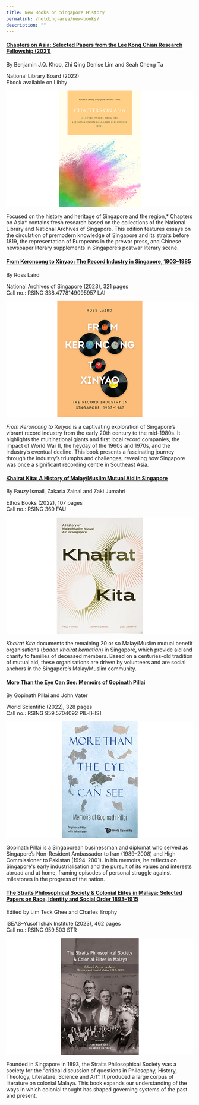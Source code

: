 ```yaml
---
title: New Books on Singapore History
permalink: /holding-area/new-books/
description: ""
---
```

#### **[Chapters on Asia: Selected Papers from the Lee Kong Chian Research Fellowship (2021)](https://eservice.nlb.gov.sg/item_holding.aspx?id=205272591&amp;type=bid)**
By Benjamin J.Q. Khoo, Zhi Qing Denise Lim and Seah Cheng Ta 

National Library Board (2022) <br>
Ebook available on Libby

![](/images/Vol%2019%20Issue%202/New%20Books/book_1.png)

Focused on the history and heritage of Singapore and the region,* Chapters on Asia* contains fresh research based on the collections of the National Library and National Archives of Singapore. This edition features essays on the circulation of premodern knowledge of Singapore and its straits before 1819, the representation of Europeans in the prewar press, and Chinese newspaper literary supplements in Singapore’s postwar literary scene.

#### **[From Keroncong to Xinyao: The Record Industry in Singapore, 1903–1985](https://eservice.nlb.gov.sg/item_holding.aspx?id=205272591&amp;type=bid)**
By Ross Laird

National Archives of Singapore (2023), 321 pages<br>
Call no.: RSING 338.4778149095957 LAI

![](/images/Vol%2019%20Issue%202/New%20Books/book_2.png)

*From Keroncong to Xinyao* is a captivating exploration of Singapore’s vibrant record industry from the early 20th century to the mid-1980s. It highlights the multinational giants and first local record companies, the impact of World War II, the heyday of the 1960s and 1970s, and the industry’s eventual decline. This book presents a fascinating journey through the industry’s triumphs and challenges, revealing how Singapore was once a significant recording centre in Southeast Asia.

#### **[Khairat Kita: A History of Malay/Muslim Mutual Aid in Singapore](https://eservice.nlb.gov.sg/item_holding.aspx?id=205272591&amp;type=bid)**
By Fauzy Ismail, Zakaria Zainal and Zaki Jumahri

Ethos Books (2022), 107 pages<br>
Call no.: RSING 369 FAU

![](/images/Vol%2019%20Issue%202/New%20Books/book_3.png)

*Khairat Kita* documents the remaining 20 or so Malay/Muslim mutual benefit organisations (*badan khairat kematian*) in Singapore, which provide aid and charity to families of deceased members. Based on a centuries-old tradition of mutual aid, these organisations are driven by volunteers and are social anchors in the Singapore’s Malay/Muslim community.

#### **[More Than the Eye Can See: Memoirs of Gopinath Pillai](https://eservice.nlb.gov.sg/item_holding.aspx?id=205272591&amp;type=bid)**
By Gopinath Pillai and John Vater

World Scientific (2022), 328 pages<br>
Call no.: RSING 959.5704092 PIL-[HIS]

![](/images/Vol%2019%20Issue%202/New%20Books/book_4.png)

Gopinath Pillai is a Singaporean businessman and diplomat who served as Singapore’s Non-Resident Ambassador to Iran (1989–2008) and High Commissioner to Pakistan (1994–2001). In his memoirs, he reflects on Singapore's early industrialisation and the pursuit of its values and interests abroad and at home, framing episodes of personal struggle against milestones in the progress of the nation.

#### **[The Straits Philosophical Society &amp; Colonial Elites in Malaya: Selected Papers on Race, Identity and Social Order 1893–1915](https://eservice.nlb.gov.sg/item_holding.aspx?id=205272591&amp;type=bid)**
Edited by Lim Teck Ghee and Charles Brophy 

ISEAS–Yusof Ishak Institute (2023), 462 pages<br>
Call no.: RSING 959.503 STR

![](/images/Vol%2019%20Issue%202/New%20Books/book_5.png)

Founded in Singapore in 1893, the Straits Philosophical Society was a society for the “critical discussion of questions in Philosophy, History, Theology, Literature, Science and Art”. It produced a large corpus of literature on colonial Malaya. This book expands our understanding of the ways in which colonial thought has shaped governing systems of the past and present.